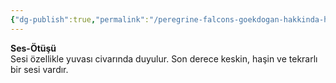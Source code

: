 ```yaml
---
{"dg-publish":true,"permalink":"/peregrine-falcons-goekdogan-hakkinda-hersey/peregrine-falcons-psikoloji-ve-oezellikleri/11-ses-oetuesue/"}
---
```



**Ses-Ötüşü**  
Sesi özellikle yuvası civarında duyulur. Son derece keskin, haşin ve tekrarlı bir sesi vardır.
